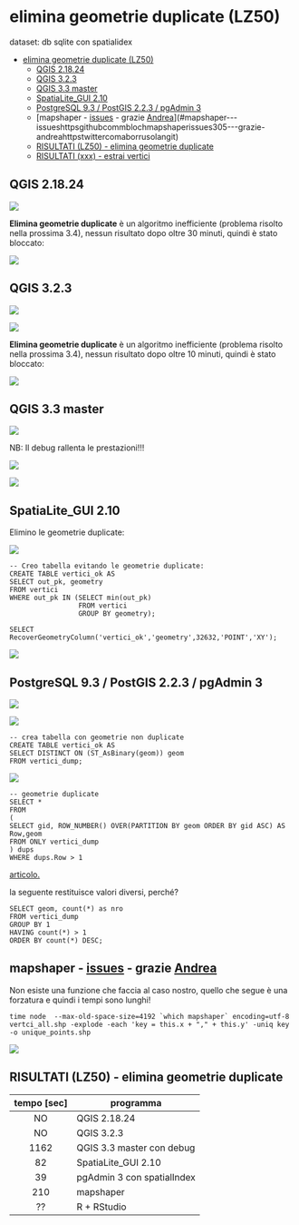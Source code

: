 # elimina geometrie duplicate (LZ50)

dataset: db sqlite con spatialidex

<!-- TOC -->

- [elimina geometrie duplicate (LZ50)](#elimina-geometrie-duplicate-lz50)
    - [QGIS 2.18.24](#qgis-21824)
    - [QGIS 3.2.3](#qgis-323)
    - [QGIS 3.3 master](#qgis-33-master)
    - [SpatiaLite_GUI 2.10](#spatialite_gui-210)
    - [PostgreSQL 9.3 / PostGIS 2.2.3 / pgAdmin 3](#postgresql-93--postgis-223--pgadmin-3)
    - [mapshaper - [issues](https://github.com/mbloch/mapshaper/issues/305) - grazie [Andrea](https://twitter.com/aborruso?lang=it)](#mapshaper---issueshttpsgithubcommblochmapshaperissues305---grazie-andreahttpstwittercomaborrusolangit)
    - [RISULTATI (LZ50) - elimina geometrie duplicate](#risultati-lz50---elimina-geometrie-duplicate)
    - [RISULTATI (xxx) - estrai vertici](#risultati-xxx---estrai-vertici)

<!-- /TOC -->

## QGIS 2.18.24

![](../img/qgis21824_info.png)

**Elimina geometrie duplicate** è un algoritmo inefficiente (problema risolto nella prossima 3.4), nessun risultato dopo oltre 30 minuti, quindi è stato bloccato:

![](../img/elimina_geom_duplicate/qgis21824_03.png)

## QGIS 3.2.3

![](../img/qgis323_info.png)

![](../img/elimina_geom_duplicate/qgis323_03.png)

**Elimina geometrie duplicate** è un algoritmo inefficiente (problema risolto nella prossima 3.4), nessun risultato dopo oltre 10 minuti, quindi è stato bloccato:

![](../img/elimina_geom_duplicate/qgis323_04.png)

## QGIS 3.3 master

![](../img/qgis33_master_info.png)

NB: Il debug rallenta le prestazioni!!!

![](../img/elimina_geom_duplicate/qgis33master_04.png)

![](../img/elimina_geom_duplicate/qgis33master_05.png)

## SpatiaLite_GUI 2.10

Elimino le geometrie duplicate:

![](../img/spatialite_gui_210_info.png)

```
-- Creo tabella evitando le geometrie duplicate:
CREATE TABLE vertici_ok AS
SELECT out_pk, geometry
FROM vertici
WHERE out_pk IN (SELECT min(out_pk) 
                 FROM vertici
                 GROUP BY geometry);

SELECT RecoverGeometryColumn('vertici_ok','geometry',32632,'POINT','XY');
```

![](../img/elimina_geom_duplicate/spatialite_gui_210_02.png)

## PostgreSQL 9.3 / PostGIS 2.2.3 / pgAdmin 3

![](../img/pgAmin3_info.png)

![](../img/elimina_geom_duplicate/pgAmin3_02.png)

```
-- crea tabella con geometrie non duplicate
CREATE TABLE vertici_ok AS
SELECT DISTINCT ON (ST_AsBinary(geom)) geom 
FROM vertici_dump;
```

![](../img/elimina_geom_duplicate/pgAmin3_03.png)

```
-- geometrie duplicate
SELECT * 
FROM 
(
SELECT gid, ROW_NUMBER() OVER(PARTITION BY geom ORDER BY gid ASC) AS Row,geom 
FROM ONLY vertici_dump
) dups 
WHERE dups.Row > 1
```
[articolo.](https://gis4programmers.wordpress.com/2016/10/11/detecting-duplicated-geometries-in-a-postgis-table/)

la seguente restituisce valori diversi, perché?
```
SELECT geom, count(*) as nro
FROM vertici_dump
GROUP BY 1
HAVING count(*) > 1
ORDER BY count(*) DESC;
```

## mapshaper - [issues](https://github.com/mbloch/mapshaper/issues/305) - grazie [Andrea](https://twitter.com/aborruso?lang=it)

Non esiste una funzione che faccia al caso nostro, quello che segue è una forzatura e quindi i tempi sono lunghi!
```
time node  --max-old-space-size=4192 `which mapshaper` encoding=utf-8 vertci_all.shp -explode -each 'key = this.x + "," + this.y' -uniq key -o unique_points.shp
```

![](../img/elimina_geom_duplicate/mapshaper_01.png)

## RISULTATI (LZ50) - elimina geometrie duplicate

tempo [sec]|programma
:---------:|---------
NO|QGIS 2.18.24
NO|QGIS 3.2.3
1162|QGIS 3.3 master con debug
82|SpatiaLite_GUI 2.10
39|pgAdmin 3 con spatialIndex
210|mapshaper
??|R + RStudio

